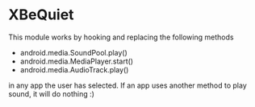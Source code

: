 XBeQuiet
========

This module works by hooking and replacing the following methods

- android.media.SoundPool.play()
- android.media.MediaPlayer.start()
- android.media.AudioTrack.play()

in any app the user has selected. If an app uses another method to play sound, it will do nothing :)
